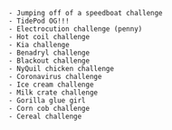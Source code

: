 	- Jumping off of a speedboat challenge
	- TidePod OG!!!
	- Electrocution challenge (penny)
	- Hot coil challenge 
	- Kia challenge 
	- Benadryl challenge
	- Blackout challenge
	- NyQuil chicken challenge
	- Coronavirus challenge 
	- Ice cream challenge
	- Milk crate challenge
	- Gorilla glue girl 
	- Corn cob challenge 
	- Cereal challenge 